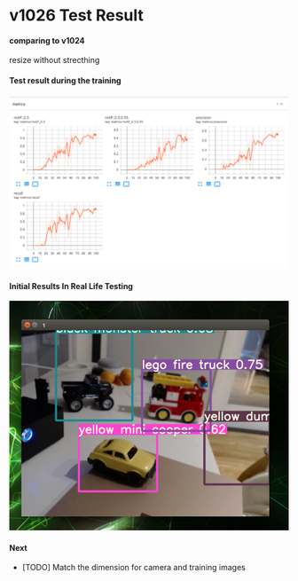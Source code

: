 # v1026 Test Result

#### comparing to v1024
resize without strecthing 

#### Test result during the training
![](tensorboard_v1026.png)

#### Initial Results In Real Life Testing 
![](webcam_inteference_1026.png)

#### Next
- [TODO] Match the dimension for camera and training images 
